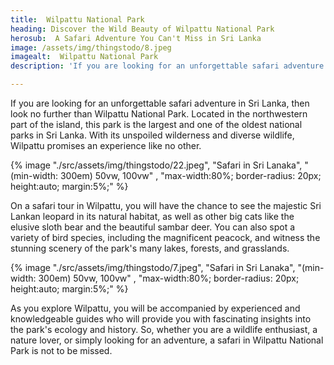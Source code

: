 ```yaml
---
title:  Wilpattu National Park
heading: Discover the Wild Beauty of Wilpattu National Park
herosub:  A Safari Adventure You Can't Miss in Sri Lanka
image: /assets/img/thingstodo/8.jpeg
imagealt:  Wilpattu National Park
description: 'If you are looking for an unforgettable safari adventure in Sri Lanka, then look no further than Wilpattu National Park.'

---
```

If you are looking for an unforgettable safari adventure in Sri Lanka, then look no further than Wilpattu National Park. Located in the northwestern part of the island, this park is the largest and one of the oldest national parks in Sri Lanka. With its unspoiled wilderness and diverse wildlife, Wilpattu promises an experience like no other.


{% image "./src/assets/img/thingstodo/22.jpeg", "Safari in Sri Lanaka", "(min-width: 300em) 50vw, 100vw" , "max-width:80%; border-radius: 20px; height:auto; margin:5%;" %}


On a safari tour in Wilpattu, you will have the chance to see the majestic Sri Lankan leopard in its natural habitat, as well as other big cats like the elusive sloth bear and the beautiful sambar deer. You can also spot a variety of bird species, including the magnificent peacock, and witness the stunning scenery of the park's many lakes, forests, and grasslands.


{% image "./src/assets/img/thingstodo/7.jpeg", "Safari in Sri Lanaka", "(min-width: 300em) 50vw, 100vw" , "max-width:80%; border-radius: 20px; height:auto; margin:5%;" %}

As you explore Wilpattu, you will be accompanied by experienced and knowledgeable guides who will provide you with fascinating insights into the park's ecology and history. So, whether you are a wildlife enthusiast, a nature lover, or simply looking for an adventure, a safari in Wilpattu National Park is not to be missed.



